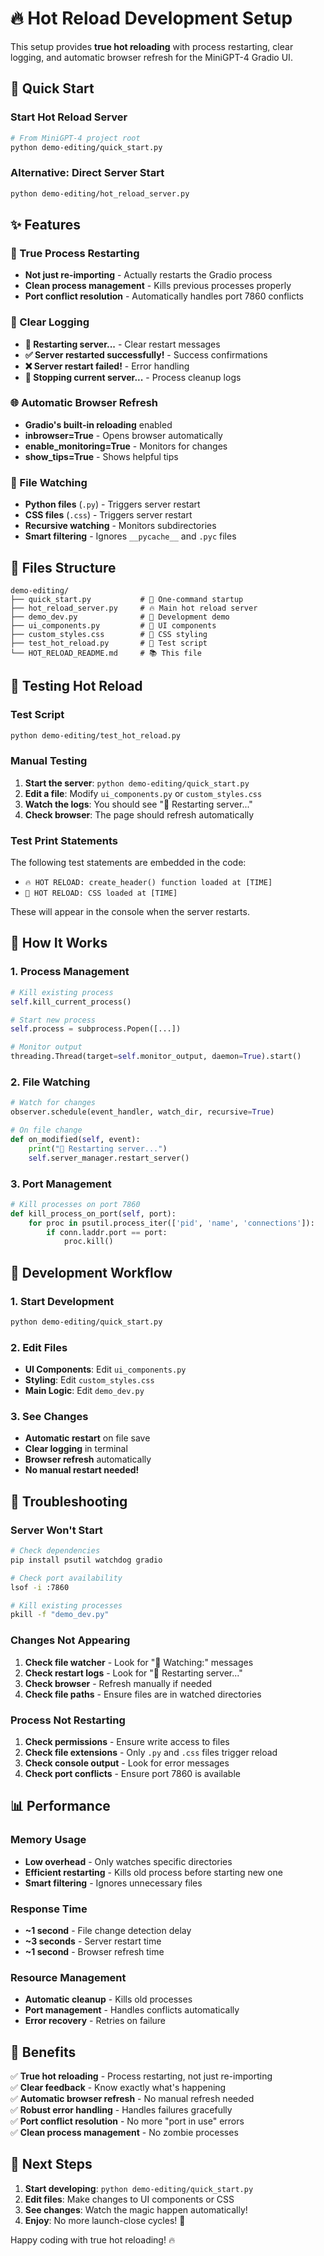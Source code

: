 # 🔥 Hot Reload Development Setup

This setup provides **true hot reloading** with process restarting, clear logging, and automatic browser refresh for the MiniGPT-4 Gradio UI.

## 🚀 Quick Start

### Start Hot Reload Server
```bash
# From MiniGPT-4 project root
python demo-editing/quick_start.py
```

### Alternative: Direct Server Start
```bash
python demo-editing/hot_reload_server.py
```

## ✨ Features

### 🔄 True Process Restarting
- **Not just re-importing** - Actually restarts the Gradio process
- **Clean process management** - Kills previous processes properly
- **Port conflict resolution** - Automatically handles port 7860 conflicts

### 📝 Clear Logging
- **🔄 Restarting server...** - Clear restart messages
- **✅ Server restarted successfully!** - Success confirmations
- **❌ Server restart failed!** - Error handling
- **🛑 Stopping current server...** - Process cleanup logs

### 🌐 Automatic Browser Refresh
- **Gradio's built-in reloading** enabled
- **inbrowser=True** - Opens browser automatically
- **enable_monitoring=True** - Monitors for changes
- **show_tips=True** - Shows helpful tips

### 🎯 File Watching
- **Python files** (`.py`) - Triggers server restart
- **CSS files** (`.css`) - Triggers server restart
- **Recursive watching** - Monitors subdirectories
- **Smart filtering** - Ignores `__pycache__` and `.pyc` files

## 📁 Files Structure

```
demo-editing/
├── quick_start.py           # 🚀 One-command startup
├── hot_reload_server.py     # 🔥 Main hot reload server
├── demo_dev.py              # 🎨 Development demo
├── ui_components.py         # 🧩 UI components
├── custom_styles.css        # 🎨 CSS styling
├── test_hot_reload.py       # 🧪 Test script
└── HOT_RELOAD_README.md     # 📚 This file
```

## 🧪 Testing Hot Reload

### Test Script
```bash
python demo-editing/test_hot_reload.py
```

### Manual Testing
1. **Start the server**: `python demo-editing/quick_start.py`
2. **Edit a file**: Modify `ui_components.py` or `custom_styles.css`
3. **Watch the logs**: You should see "🔄 Restarting server..."
4. **Check browser**: The page should refresh automatically

### Test Print Statements
The following test statements are embedded in the code:
- `🔥 HOT RELOAD: create_header() function loaded at [TIME]`
- `🎨 HOT RELOAD: CSS loaded at [TIME]`

These will appear in the console when the server restarts.

## 🔧 How It Works

### 1. Process Management
```python
# Kill existing process
self.kill_current_process()

# Start new process
self.process = subprocess.Popen([...])

# Monitor output
threading.Thread(target=self.monitor_output, daemon=True).start()
```

### 2. File Watching
```python
# Watch for changes
observer.schedule(event_handler, watch_dir, recursive=True)

# On file change
def on_modified(self, event):
    print("🔄 Restarting server...")
    self.server_manager.restart_server()
```

### 3. Port Management
```python
# Kill processes on port 7860
def kill_process_on_port(self, port):
    for proc in psutil.process_iter(['pid', 'name', 'connections']):
        if conn.laddr.port == port:
            proc.kill()
```

## 🎯 Development Workflow

### 1. Start Development
```bash
python demo-editing/quick_start.py
```

### 2. Edit Files
- **UI Components**: Edit `ui_components.py`
- **Styling**: Edit `custom_styles.css`
- **Main Logic**: Edit `demo_dev.py`

### 3. See Changes
- **Automatic restart** on file save
- **Clear logging** in terminal
- **Browser refresh** automatically
- **No manual restart needed!**

## 🐛 Troubleshooting

### Server Won't Start
```bash
# Check dependencies
pip install psutil watchdog gradio

# Check port availability
lsof -i :7860

# Kill existing processes
pkill -f "demo_dev.py"
```

### Changes Not Appearing
1. **Check file watcher** - Look for "👀 Watching:" messages
2. **Check restart logs** - Look for "🔄 Restarting server..."
3. **Check browser** - Refresh manually if needed
4. **Check file paths** - Ensure files are in watched directories

### Process Not Restarting
1. **Check permissions** - Ensure write access to files
2. **Check file extensions** - Only `.py` and `.css` files trigger reload
3. **Check console output** - Look for error messages
4. **Check port conflicts** - Ensure port 7860 is available

## 📊 Performance

### Memory Usage
- **Low overhead** - Only watches specific directories
- **Efficient restarting** - Kills old process before starting new one
- **Smart filtering** - Ignores unnecessary files

### Response Time
- **~1 second** - File change detection delay
- **~3 seconds** - Server restart time
- **~1 second** - Browser refresh time

### Resource Management
- **Automatic cleanup** - Kills old processes
- **Port management** - Handles conflicts automatically
- **Error recovery** - Retries on failure

## 🎉 Benefits

✅ **True hot reloading** - Process restarting, not just re-importing  
✅ **Clear feedback** - Know exactly what's happening  
✅ **Automatic browser refresh** - No manual refresh needed  
✅ **Robust error handling** - Handles failures gracefully  
✅ **Port conflict resolution** - No more "port in use" errors  
✅ **Clean process management** - No zombie processes  

## 🚀 Next Steps

1. **Start developing**: `python demo-editing/quick_start.py`
2. **Edit files**: Make changes to UI components or CSS
3. **See changes**: Watch the magic happen automatically!
4. **Enjoy**: No more launch-close cycles! 🎉

Happy coding with true hot reloading! 🔥

